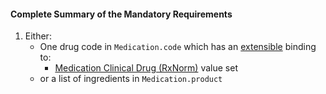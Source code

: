 #### Complete Summary of the Mandatory Requirements

1.  Either:
    -  One drug code in `Medication.code` which has an [extensible](http://hl7-fhir.github.io/terminologies.html#extensible) binding to:
        -  [Medication Clinical Drug (RxNorm)] value set
    -  or a list of ingredients in `Medication.product`

  [Medication Clinical Drug (RxNorm)]: valueset-daf-medication-codes.html

